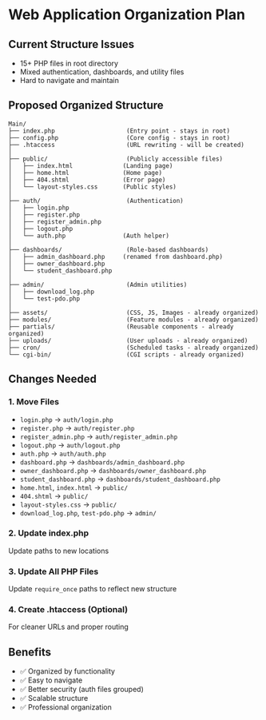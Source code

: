 # Web Application Organization Plan

## Current Structure Issues
- 15+ PHP files in root directory
- Mixed authentication, dashboards, and utility files
- Hard to navigate and maintain

## Proposed Organized Structure

```
Main/
├── index.php                    (Entry point - stays in root)
├── config.php                   (Core config - stays in root)
├── .htaccess                    (URL rewriting - will be created)
│
├── public/                      (Publicly accessible files)
│   ├── index.html              (Landing page)
│   ├── home.html               (Home page)
│   ├── 404.shtml               (Error page)
│   └── layout-styles.css       (Public styles)
│
├── auth/                        (Authentication)
│   ├── login.php
│   ├── register.php
│   ├── register_admin.php
│   ├── logout.php
│   └── auth.php                (Auth helper)
│
├── dashboards/                  (Role-based dashboards)
│   ├── admin_dashboard.php     (renamed from dashboard.php)
│   ├── owner_dashboard.php
│   └── student_dashboard.php
│
├── admin/                       (Admin utilities)
│   ├── download_log.php
│   └── test-pdo.php
│
├── assets/                      (CSS, JS, Images - already organized)
├── modules/                     (Feature modules - already organized)
├── partials/                    (Reusable components - already organized)
├── uploads/                     (User uploads - already organized)
├── cron/                        (Scheduled tasks - already organized)
└── cgi-bin/                     (CGI scripts - already organized)
```

## Changes Needed

### 1. Move Files
- `login.php` → `auth/login.php`
- `register.php` → `auth/register.php`
- `register_admin.php` → `auth/register_admin.php`
- `logout.php` → `auth/logout.php`
- `auth.php` → `auth/auth.php`
- `dashboard.php` → `dashboards/admin_dashboard.php`
- `owner_dashboard.php` → `dashboards/owner_dashboard.php`
- `student_dashboard.php` → `dashboards/student_dashboard.php`
- `home.html`, `index.html` → `public/`
- `404.shtml` → `public/`
- `layout-styles.css` → `public/`
- `download_log.php`, `test-pdo.php` → `admin/`

### 2. Update index.php
Update paths to new locations

### 3. Update All PHP Files
Update `require_once` paths to reflect new structure

### 4. Create .htaccess (Optional)
For cleaner URLs and proper routing

## Benefits
- ✅ Organized by functionality
- ✅ Easy to navigate
- ✅ Better security (auth files grouped)
- ✅ Scalable structure
- ✅ Professional organization
